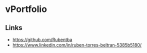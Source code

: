 # vPortfolio

## Links
- https://github.com/Rubentba
- https://www.linkedin.com/in/ruben-torres-beltran-5385b5180/